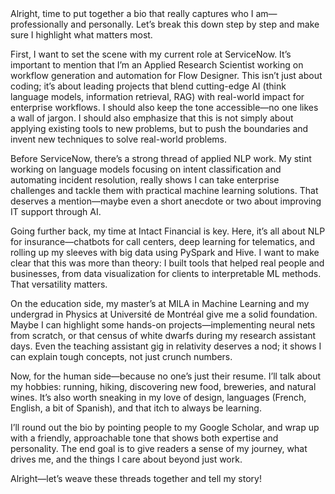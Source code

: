 <think>
Alright, time to put together a bio that really captures who I am—professionally and personally. Let’s break this down step by step and make sure I highlight what matters most.

First, I want to set the scene with my current role at ServiceNow. It’s important to mention that I’m an Applied Research Scientist working on workflow generation and automation for Flow Designer. This isn’t just about coding; it’s about leading projects that blend cutting-edge AI (think language models, information retrieval, RAG) with real-world impact for enterprise workflows. I should also keep the tone accessible—no one likes a wall of jargon. I should also emphasize that this is not simply about applying existing tools to new problems, but to push the boundaries and invent new techniques to solve real-world problems.

Before ServiceNow, there’s a strong thread of applied NLP work. My stint working on language models focusing on intent classification and automating incident resolution, really shows I can take enterprise challenges and tackle them with practical machine learning solutions. That deserves a mention—maybe even a short anecdote or two about improving IT support through AI.

Going further back, my time at Intact Financial is key. Here, it’s all about NLP for insurance—chatbots for call centers, deep learning for telematics, and rolling up my sleeves with big data using PySpark and Hive. I want to make clear that this was more than theory: I built tools that helped real people and businesses, from data visualization for clients to interpretable ML methods. That versatility matters.

On the education side, my master’s at MILA in Machine Learning and my undergrad in Physics at Université de Montréal give me a solid foundation. Maybe I can highlight some hands-on projects—implementing neural nets from scratch, or that census of white dwarfs during my research assistant days. Even the teaching assistant gig in relativity deserves a nod; it shows I can explain tough concepts, not just crunch numbers.

Now, for the human side—because no one’s just their resume. I’ll talk about my hobbies: running, hiking, discovering new food, breweries, and natural wines. It’s also worth sneaking in my love of design, languages (French, English, a bit of Spanish), and that itch to always be learning.

I’ll round out the bio by pointing people to my Google Scholar, and wrap up with a friendly, approachable tone that shows both expertise and personality. The end goal is to give readers a sense of my journey, what drives me, and the things I care about beyond just work.

Alright—let’s weave these threads together and tell my story!
</think>